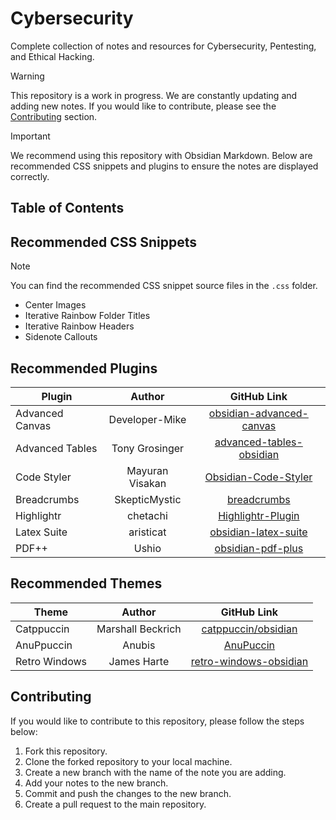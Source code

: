 # Cybersecurity

Complete collection of notes and resources for Cybersecurity, Pentesting, and Ethical Hacking.

> [!WARNING]
> This repository is a work in progress. We are constantly updating and adding new notes. If you would like to contribute, please see the [Contributing](#contributing) section.

> [!IMPORTANT]
> We recommend using this repository with Obsidian Markdown. Below are recommended CSS snippets and plugins to ensure the notes are displayed correctly.

## Table of Contents

## Recommended CSS Snippets

> [!NOTE]
> You can find the recommended CSS snippet source files in the `.css` folder.

- Center Images
- Iterative Rainbow Folder Titles
- Iterative Rainbow Headers
- Sidenote Callouts

## Recommended Plugins

| Plugin          |      Author     |                                       GitHub Link                                      |
|-----------------|:---------------:|:--------------------------------------------------------------------------------------:|
| Advanced Canvas |  Developer-Mike | [obsidian-advanced-canvas](https://github.com/Developer-Mike/obsidian-advanced-canvas) |
| Advanced Tables |  Tony Grosinger |   [advanced-tables-obsidian](https://github.com/tgrosinger/advanced-tables-obsidian)   |
| Code Styler     | Mayuran Visakan |        [Obsidian-Code-Styler](https://github.com/mayurankv/Obsidian-Code-Styler)       |
| Breadcrumbs     |  SkepticMystic  |               [breadcrumbs](https://github.com/SkepticMystic/breadcrumbs)              |
| Highlightr      |     chetachi    |       [Highlightr-Plugin](https://github.com/chetachiezikeuzor/Highlightr-Plugin)      |
| Latex Suite     |    aristicat    |       [obsidian-latex-suite](https://github.com/artisticat1/obsidian-latex-suite)      |
| PDF++           |      Ushio      |          [obsidian-pdf-plus](https://github.com/RyotaUshio/obsidian-pdf-plus)          |

## Recommended Themes

| Theme         |       Author      |                                     GitHub Link                                     |
|---------------|:-----------------:|:-----------------------------------------------------------------------------------:|
| Catppuccin    | Marshall Beckrich |            [catppuccin/obsidian](https://github.com/catppuccin/obsidian)            |
| AnuPpuccin    |       Anubis      |               [AnuPuccin](https://github.com/AnubisNekhet/AnuPpuccin)               |
| Retro Windows |    James Harte    | [retro-windows-obsidian](https://github.com/codeisconfusing/retro-windows-obsidian) |

## Contributing

If you would like to contribute to this repository, please follow the steps below:

1. Fork this repository.
2. Clone the forked repository to your local machine.
3. Create a new branch with the name of the note you are adding.
4. Add your notes to the new branch.
5. Commit and push the changes to the new branch.
6. Create a pull request to the main repository.
